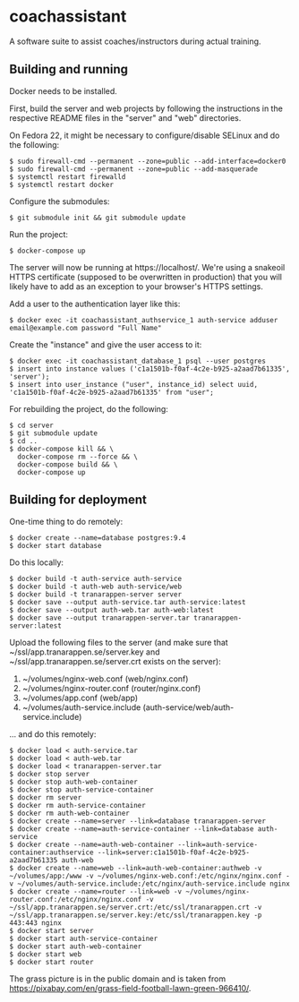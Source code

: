 # coachassistant

A software suite to assist coaches/instructors during actual training.

## Building and running

Docker needs to be installed.

First, build the server and web projects by following the instructions in the
respective README files in the "server" and "web" directories.

On Fedora 22, it might be necessary to configure/disable SELinux and do the
following:

    $ sudo firewall-cmd --permanent --zone=public --add-interface=docker0
    $ sudo firewall-cmd --permanent --zone=public --add-masquerade
    $ systemctl restart firewalld
    $ systemctl restart docker

Configure the submodules:

    $ git submodule init && git submodule update

Run the project:

    $ docker-compose up

The server will now be running at https://localhost/. We're using a snakeoil
HTTPS certificate (supposed to be overwritten in production) that you will
likely have to add as an exception to your browser's HTTPS settings.

Add a user to the authentication layer like this:

    $ docker exec -it coachassistant_authservice_1 auth-service adduser email@example.com password "Full Name"

Create the "instance" and give the user access to it:

    $ docker exec -it coachassistant_database_1 psql --user postgres
    $ insert into instance values ('c1a1501b-f0af-4c2e-b925-a2aad7b61335', 'server');
    $ insert into user_instance ("user", instance_id) select uuid, 'c1a1501b-f0af-4c2e-b925-a2aad7b61335' from "user";

For rebuilding the project, do the following:

    $ cd server
    $ git submodule update
    $ cd ..
    $ docker-compose kill && \
      docker-compose rm --force && \
      docker-compose build && \
      docker-compose up

## Building for deployment

One-time thing to do remotely:

    $ docker create --name=database postgres:9.4
    $ docker start database

Do this locally:

    $ docker build -t auth-service auth-service
    $ docker build -t auth-web auth-service/web
    $ docker build -t tranarappen-server server
    $ docker save --output auth-service.tar auth-service:latest
    $ docker save --output auth-web.tar auth-web:latest
    $ docker save --output tranarappen-server.tar tranarappen-server:latest

Upload the following files to the server (and make sure that ~/ssl/app.tranarappen.se/server.key and ~/ssl/app.tranarappen.se/server.crt exists on the server):

1. ~/volumes/nginx-web.conf (web/nginx.conf)
2. ~/volumes/nginx-router.conf (router/nginx.conf)
3. ~/volumes/app.conf (web/app)
4. ~/volumes/auth-service.include (auth-service/web/auth-service.include)

... and do this remotely:

    $ docker load < auth-service.tar
    $ docker load < auth-web.tar
    $ docker load < tranarappen-server.tar
    $ docker stop server
    $ docker stop auth-web-container
    $ docker stop auth-service-container
    $ docker rm server
    $ docker rm auth-service-container
    $ docker rm auth-web-container
    $ docker create --name=server --link=database tranarappen-server
    $ docker create --name=auth-service-container --link=database auth-service
    $ docker create --name=auth-web-container --link=auth-service-container:authservice --link=server:c1a1501b-f0af-4c2e-b925-a2aad7b61335 auth-web
    $ docker create --name=web --link=auth-web-container:authweb -v ~/volumes/app:/www -v ~/volumes/nginx-web.conf:/etc/nginx/nginx.conf -v ~/volumes/auth-service.include:/etc/nginx/auth-service.include nginx
    $ docker create --name=router --link=web -v ~/volumes/nginx-router.conf:/etc/nginx/nginx.conf -v ~/ssl/app.tranarappen.se/server.crt:/etc/ssl/tranarappen.crt -v ~/ssl/app.tranarappen.se/server.key:/etc/ssl/tranarappen.key -p 443:443 nginx
    $ docker start server
    $ docker start auth-service-container
    $ docker start auth-web-container
    $ docker start web
    $ docker start router


The grass picture is in the public domain and is taken from
https://pixabay.com/en/grass-field-football-lawn-green-966410/.